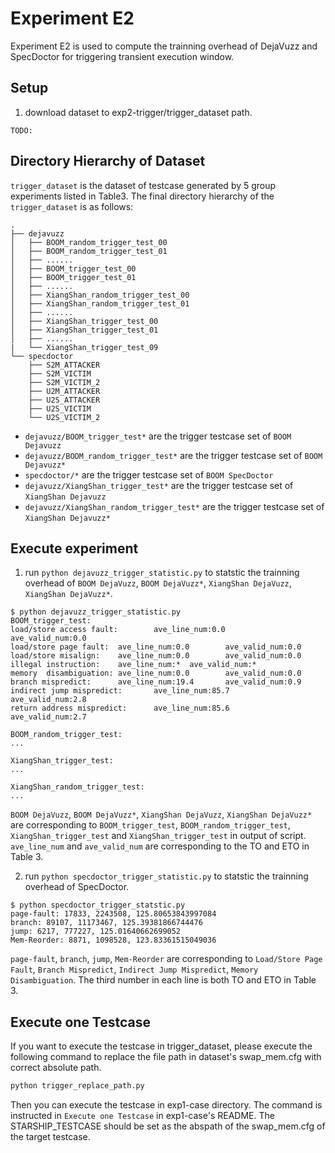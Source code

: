 # Experiment E2

Experiment E2 is used to compute the trainning overhead of DejaVuzz and SpecDoctor for triggering transient execution window.

## Setup

1. download dataset to exp2-trigger/trigger_dataset path.

```
TODO:
```

## Directory Hierarchy of Dataset

`trigger_dataset` is the dataset of testcase generated by 5 group experiments listed in Table3. The final directory hierarchy of the `trigger_dataset` is as follows:

```
.
├── dejavuzz
│   ├── BOOM_random_trigger_test_00
│   ├── BOOM_random_trigger_test_01
│   ├── ......
│   ├── BOOM_trigger_test_00
│   ├── BOOM_trigger_test_01
│   ├── ......
│   ├── XiangShan_random_trigger_test_00
│   ├── XiangShan_random_trigger_test_01
│   ├── ......
│   ├── XiangShan_trigger_test_00
│   ├── XiangShan_trigger_test_01
│   ├── ......
|   └── XiangShan_trigger_test_09
└── specdoctor
    ├── S2M_ATTACKER
    ├── S2M_VICTIM
    ├── S2M_VICTIM_2
    ├── U2M_ATTACKER
    ├── U2S_ATTACKER
    ├── U2S_VICTIM
    └── U2S_VICTIM_2
```

* `dejavuzz/BOOM_trigger_test*` are the trigger testcase set of `BOOM Dejavuzz`
* `dejavuzz/BOOM_random_trigger_test*` are the trigger testcase set of `BOOM Dejavuzz*`
* `specdoctor/*` are the trigger testcase set of `BOOM SpecDoctor`
* `dejavuzz/XiangShan_trigger_test*` are the trigger testcase set of `XiangShan Dejavuzz`
* `dejavuzz/XiangShan_random_trigger_test*` are the trigger testcase set of `XiangShan Dejavuzz*`

## Execute experiment

1. run `python dejavuzz_trigger_statistic.py` to statstic the trainning overhead of `BOOM DejaVuzz`, `BOOM DejaVuzz*`, `XiangShan DejaVuzz`, `XiangShan DejaVuzz*`. 

```
$ python dejavuzz_trigger_statistic.py 
BOOM_trigger_test:
load/store access fault:        ave_line_num:0.0        ave_valid_num:0.0
load/store page fault:  ave_line_num:0.0        ave_valid_num:0.0
load/store misalign:    ave_line_num:0.0        ave_valid_num:0.0
illegal instruction:    ave_line_num:*  ave_valid_num:*
memory  disambiguation: ave_line_num:0.0        ave_valid_num:0.0
branch mispredict:      ave_line_num:19.4       ave_valid_num:0.9
indirect jump mispredict:       ave_line_num:85.7       ave_valid_num:2.8
return address mispredict:      ave_line_num:85.6       ave_valid_num:2.7

BOOM_random_trigger_test:
...

XiangShan_trigger_test:
...

XiangShan_random_trigger_test:
...

```

`BOOM DejaVuzz`, `BOOM DejaVuzz*`, `XiangShan DejaVuzz`, `XiangShan DejaVuzz*` are corresponding to `BOOM_trigger_test`, `BOOM_random_trigger_test`, `XiangShan_trigger_test` and `XiangShan_trigger_test` in output of script. `ave_line_num` and `ave_valid_num` are corresponding to the TO and ETO in Table 3.

2. run `python specdoctor_trigger_statistic.py` to statstic the trainning overhead of SpecDoctor.

```
$ python specdoctor_trigger_statstic.py 
page-fault: 17833, 2243508, 125.80653843997084
branch: 89107, 11173467, 125.39381866744476
jump: 6217, 777227, 125.01640662699052
Mem-Reorder: 8871, 1098528, 123.83361515049036
```

`page-fault`, `branch`, `jump`, `Mem-Reorder` are corresponding to `Load/Store Page Fault`, `Branch Mispredict`, `Indirect Jump Mispredict`, `Memory Disambiguation`. The third number in each line is both TO and ETO in Table 3. 

## Execute one Testcase
If you want to execute the testcase in trigger_dataset, please execute the following command to replace the file path in dataset's swap_mem.cfg with correct absolute path.
```sh
python trigger_replace_path.py
```

Then you can execute the testcase in exp1-case directory. The command is instructed in `Execute one Testcase` in exp1-case's README. The STARSHIP_TESTCASE should be set as the abspath of the swap_mem.cfg of the target testcase.






